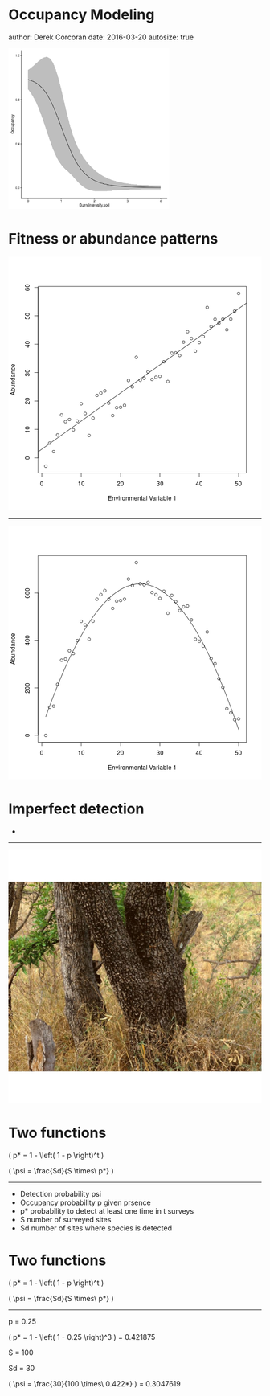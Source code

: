 Occupancy Modeling
========================================================
author: Derek Corcoran
date: 2016-03-20
autosize: true




<img src="Occupancy-figure/unnamed-chunk-1-1.png" title="plot of chunk unnamed-chunk-1" alt="plot of chunk unnamed-chunk-1" width="320px" height="320px" />


Fitness or abundance patterns
========================================================
![plot of chunk unnamed-chunk-2](Occupancy-figure/unnamed-chunk-2-1.png)

***

![plot of chunk unnamed-chunk-3](Occupancy-figure/unnamed-chunk-3-1.png)

Imperfect detection
========================================================
-

***
![plot of chunk unnamed-chunk-4](Occupancy-figure/unnamed-chunk-4-1.png)


Two functions
========================================================
 \( p* = 1 -  \left( 1 - p \right)^t \)

 \( \psi = \frac{Sd}{S \times\ p*} \)

***

- Detection probability psi
- Occupancy probability p given prsence
- p* probability to detect at least one time in t surveys
- S number of surveyed sites
- Sd number of sites where species is detected

Two functions
========================================================
 \( p* = 1 -  \left( 1 - p \right)^t \)

 \( \psi = \frac{Sd}{S \times\ p*} \)

***

p = 0.25

\( p* = 1 -  \left( 1 - 0.25 \right)^3 \) = 0.421875

S = 100

Sd = 30

\( \psi = \frac{30}{100 \times\ 0.422*} \) = 0.3047619
